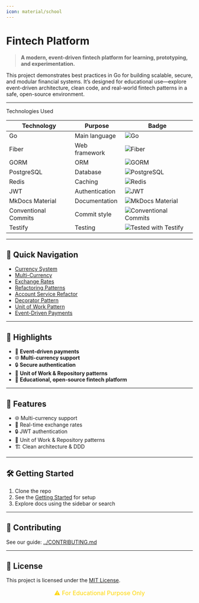 ```yaml
---
icon: material/school
---
```


# Fintech Platform

> **A modern, event-driven fintech platform for learning, prototyping, and experimentation.**

This project demonstrates best practices in Go for building scalable, secure, and modular financial systems.
It’s designed for educational use—explore event-driven architecture, clean code, and real-world fintech patterns in a safe, open-source environment.

---
Technologies Used

| Technology   | Purpose                | Badge                                                                 |
|--------------|------------------------|-----------------------------------------------------------------------|
| Go           | Main language          | ![Go](https://img.shields.io/badge/Go-1.22-blue?style=flat&logo=go)   |
| Fiber        | Web framework          | ![Fiber](https://img.shields.io/badge/Fiber-2.x-00BFFF?style=flat&logo=fiber) |
| GORM         | ORM                    | ![GORM](https://img.shields.io/badge/GORM-ORM-ff69b4?style=flat&logo=sqlite) |
| PostgreSQL   | Database               | ![PostgreSQL](https://img.shields.io/badge/PostgreSQL-Database-336791?style=flat&logo=postgresql) |
| Redis        | Caching                | ![Redis](https://img.shields.io/badge/Redis-Cache-DC382D?style=flat&logo=redis) |
| JWT          | Authentication         | ![JWT](https://img.shields.io/badge/JWT-Auth-000000?style=flat&logo=jsonwebtokens) |
| MkDocs Material | Documentation      | ![MkDocs Material](https://img.shields.io/badge/MkDocs%20Material-9.x-blueviolet?style=flat&logo=readthedocs) |
| Conventional Commits | Commit style  | ![Conventional Commits](https://img.shields.io/badge/Conventional%20Commits-1.0.0-blue?style=flat&logo=git) |
| Testify      | Testing                | ![Tested with Testify](https://img.shields.io/badge/Tested%20with-Testify-38C871?style=flat&logo=go) |

---

## 🧭 Quick Navigation

- [Currency System](currency/currency-system.md)
- [Multi-Currency](currency/multi-currency.md)
- [Exchange Rates](currency/exchange-rates.md)
- [Refactoring Patterns](refactoring/patterns.md)
- [Account Service Refactor](refactoring/account-service.md)
- [Decorator Pattern](refactoring/decorator-pattern.md)
- [Unit of Work Pattern](refactoring/uow-pattern.md)
- [Event-Driven Payments](payments/event-driven-payments.md)

---

## 📝 Highlights

- 🔄 **Event-driven payments**
- 🌐 **Multi-currency support**
- 🔒 **Secure authentication**
- 🧰 **Unit of Work & Repository patterns**
- 🏦 **Educational, open-source fintech platform**

---

## 🏁 Features

- 🌐 Multi-currency support
- 🔄 Real-time exchange rates
- 🔒 JWT authentication
- 🧰 Unit of Work & Repository patterns
- 🏗️ Clean architecture & DDD

---

## 🛠️ Getting Started

1. Clone the repo
2. See the [Getting Started](./getting-started.md) for setup
3. Explore docs using the sidebar or search

---

## 🏅 Contributing

See our guide: [../CONTRIBUTING.md](https://amirasaad.github.io/fintech//CONTRIBUTING.md)

---

## 📄 License

This project is licensed under the [MIT License](https://amirasaad.github.io/fintech//LICENSE).

<p align="center" style="color:#FFD600;font-size:16px;">
⚠️ For Educational Purpose Only
</p>

